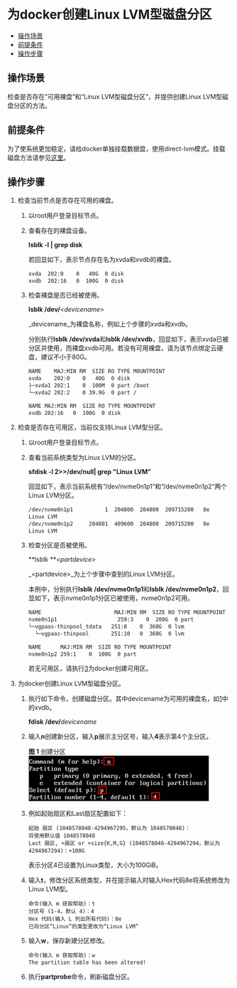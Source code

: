 # 为docker创建Linux LVM型磁盘分区<a name="cce_01_0200"></a>

-   [操作场景](#section1719177173914)
-   [前提条件](#section19834182211494)
-   [操作步骤](#section18184888105)

## 操作场景<a name="section1719177173914"></a>

检查是否存在“可用裸盘“和“Linux LVM型磁盘分区“，并提供创建Linux LVM型磁盘分区的方法。

## 前提条件<a name="section19834182211494"></a>

为了使系统更加稳定，请给docker单独挂载数据盘，使用direct-lvm模式。挂载磁盘方法请参见[这里](https://support.huaweicloud.com/qs-evs/evs_01_0037.html)。

## 操作步骤<a name="section18184888105"></a>

1.  <a name="li139011015111020"></a>检查当前节点是否存在可用的裸盘。
    1.  以root用户登录目标节点。
    2.  查看存在的裸盘设备。

        **lsblk -l | grep disk**

        若回显如下，表示节点存在名为xvda和xvdb的裸盘。

        ```
        xvda  202:0    0   40G  0 disk
        xvdb  202:16   0  100G  0 disk
        ```

    3.  检查裸盘是否已经被使用。

        **lsblk /dev/**_<devicename\>_

        _devicename_为裸盘名称，例如上个步骤的xvda和xvdb。

        分别执行**lsblk /dev/xvda**和**lsblk /dev/xvdb**，回显如下，表示xvda已被分区并使用，而裸盘xvdb可用。若没有可用裸盘，请为该节点绑定云硬盘，建议不小于80G。

        ```
        NAME    MAJ:MIN RM  SIZE RO TYPE MOUNTPOINT
        xvda    202:0    0   40G  0 disk
        ├─xvda1 202:1    0  100M  0 part /boot
        └─xvda2 202:2    0 39.9G  0 part /
        ```

        ```
        NAME MAJ:MIN RM  SIZE RO TYPE MOUNTPOINT
        xvdb 202:16   0  100G  0 disk
        ```


2.  检查是否存在可用区，当前仅支持Linux LVM型分区。
    1.  以root用户登录目标节点。
    2.  查看当前系统类型为Linux LVM的分区。

        **sfdisk -l 2\>\>/dev/null| grep "Linux LVM"**

        回显如下，表示当前系统有“/dev/nvme0n1p1“和“/dev/nvme0n1p2“两个Linux LVM分区。

        ```
        /dev/nvme0n1p1          1  204800  204800  209715200   8e  Linux LVM
        /dev/nvme0n1p2     204801  409600  204800  209715200   8e  Linux LVM
        ```

    3.  检查分区是否被使用。

        **lsblk **_<partdevice\>_

        _<partdevice\>_为上个步骤中查到的Linux LVM分区。

        本例中，分别执行**lsblk /dev/nvme0n1p1**和**lsblk /dev/nvme0n1p2**，回显如下，表示nvme0n1p1分区已被使用，nvme0n1p2可用。

        ```
        NAME                       MAJ:MIN RM  SIZE RO TYPE MOUNTPOINT
        nvme0n1p1                   259:3    0  200G  0 part
        └─vgpaas-thinpool_tdata   251:8    0  360G  0 lvm
          └─vgpaas-thinpool       251:10   0  360G  0 lvm
        ```

        ```
        NAME      MAJ:MIN RM  SIZE RO TYPE MOUNTPOINT
        nvme0n1p2 259:1    0  100G  0 part
        ```

        若无可用区，请执行[3](#li111391316141612)为docker创建可用区。


3.  <a name="li111391316141612"></a>为docker创建Linux LVM型磁盘分区。
    1.  执行如下命令，创建磁盘分区。其中devicename为可用的裸盘名，如[1](#li139011015111020)中的xvdb。

        **fdisk /dev/**_devicename_

    2.  输入**n**创建新分区，输入**p**展示主分区号，输入**4**表示第4个主分区。

        **图 1**  创建分区<a name="fig14533113219112"></a>  
        ![](figures/创建分区.png "创建分区")

    3.  例如起始扇区和Last扇区配置如下：

        ```
        起始 扇区 (1048578048-4294967295，默认为 1048578048)：
        将使用默认值 1048578048
        Last 扇区, +扇区 or +size{K,M,G} (1048578048-4294967294，默认为 4294967294)：+100G
        ```

        表示分区4已设置为Linux类型，大小为100GiB。

    4.  输入**t**，修改分区系统类型，并在提示输入时输入Hex代码8e将系统修改为Linux LVM型。

        ```
        命令(输入 m 获取帮助)：t
        分区号 (1-4，默认 4)：4
        Hex 代码(输入 L 列出所有代码)：8e
        已将分区“Linux”的类型更改为“Linux LVM”
        ```

    5.  输入**w**，保存新建分区修改。

        ```
        命令(输入 m 获取帮助)：w
        The partition table has been altered!
        ```

    6.  执行**partprobe**命令，刷新磁盘分区。


